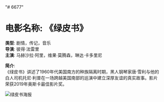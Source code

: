 "# 6677" 
# 电影名称: 《绿皮书》

**类型**: 剧情，传记，音乐  
**导演**: 彼得·法雷里  
**主演**: 马赫沙拉·阿里，维果·莫腾森，琳达·卡多里尼  

**简介**:  
《绿皮书》讲述了1960年代美国南方的种族隔离时期，黑人钢琴家唐·雪利与他的白人司机托尼·利普在一场跨越美国南部的巡演中建立深厚友谊的真实故事。影片荣获2019年奥斯卡最佳影片奖。

![绿皮书海报](https://upload.wikimedia.org/wikipedia/commons/c/c7/Green_Book_film_poster.jpg)
